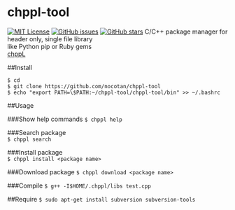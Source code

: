 # chppl-tool
[![MIT License](http://img.shields.io/badge/license-MIT-blue.svg?style=flat)](LICENSE)
[![GitHub issues](https://img.shields.io/github/issues/nocotan/chppl-tool.svg)](https://github.com/nocotan/chppl-tool/issues)
[![GitHub stars](https://img.shields.io/github/stars/nocotan/chppl-tool.svg)](https://github.com/nocotan/chppl-tool/stargazers)
C/C++ package manager for header only, single file library  
like Python pip or Ruby gems  
[chppL](https://chppl.herokuapp.com/)  


##Install

```
$ cd  
$ git clone https://github.com/nocotan/chppl-tool  
$ echo "export PATH=\$PATH:~/chppl-tool/chppl-tool/bin" >> ~/.bashrc
```  


##Usage   

###Show help commands
```$ chppl help```

###Search package  
```$ chppl search```  

###Install package  
```$ chppl install <package name>```  

###Download package
```$ chppl download <package name>```

###Compile
```$ g++ -I$HOME/.chppl/libs test.cpp```  

##Require
```$ sudo apt-get install subversion subversion-tools```

